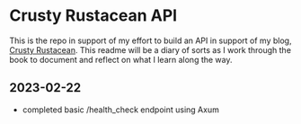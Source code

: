 # Crusty Rustacean API

This is the repo in support of my effort to build an API in support of my blog, [Crusty Rustacean](https://crusty-rustacean-dev.shuttleapp.rs). This readme will be a diary of sorts as I work through the book to document and reflect on what I learn along the way.

## 2023-02-22

- completed basic /health_check endpoint using Axum
